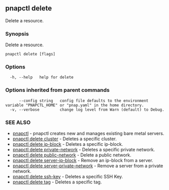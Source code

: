 ## pnapctl delete

Delete a resource.

### Synopsis

Delete a resource.

```
pnapctl delete [flags]
```

### Options

```
  -h, --help   help for delete
```

### Options inherited from parent commands

```
      --config string   config file defaults to the environment variable "PNAPCTL_HOME" or "pnap.yaml" in the home directory.
  -v, --verbose         change log level from Warn (default) to Debug.
```

### SEE ALSO

* [pnapctl](pnapctl.md)	 - pnapctl creates new and manages existing bare metal servers.
* [pnapctl delete cluster](pnapctl_delete_cluster.md)	 - Deletes a specific cluster.
* [pnapctl delete ip-block](pnapctl_delete_ip-block.md)	 - Deletes a specific ip-block.
* [pnapctl delete private-network](pnapctl_delete_private-network.md)	 - Deletes a specific private network.
* [pnapctl delete public-network](pnapctl_delete_public-network.md)	 - Delete a public network.
* [pnapctl delete server-ip-block](pnapctl_delete_server-ip-block.md)	 - Remove an ip-block from a server.
* [pnapctl delete server-private-network](pnapctl_delete_server-private-network.md)	 - Remove a server from a private network.
* [pnapctl delete ssh-key](pnapctl_delete_ssh-key.md)	 - Deletes a specific SSH Key.
* [pnapctl delete tag](pnapctl_delete_tag.md)	 - Deletes a specific tag.

